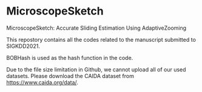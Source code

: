 # MicroscopeSketch

MicroscopeSketch: Accurate Sliding Estimation Using AdaptiveZooming

This repostory contains all the codes related to the manuscript submitted to SIGKDD2021.

BOBHash is used as the hash function in the code.

Due to the file size limitation in Github, we cannot upload all of our used datasets. Please download the CAIDA dataset from https://www.caida.org/data/.
